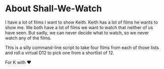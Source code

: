 # About Shall-We-Watch

I have a lot of films I want to show Keith.  Keith has a lot of films he wants to show me.  We both have a lot of films we want to watch that neither of us have seen.  But sadly, we can never decide what to watch, so we never watch any of the films.

This is a silly command-line script to take four films from each of those lists and roll a virtual D12 to pick one from a shortlist of 12.

For K with ❤️
